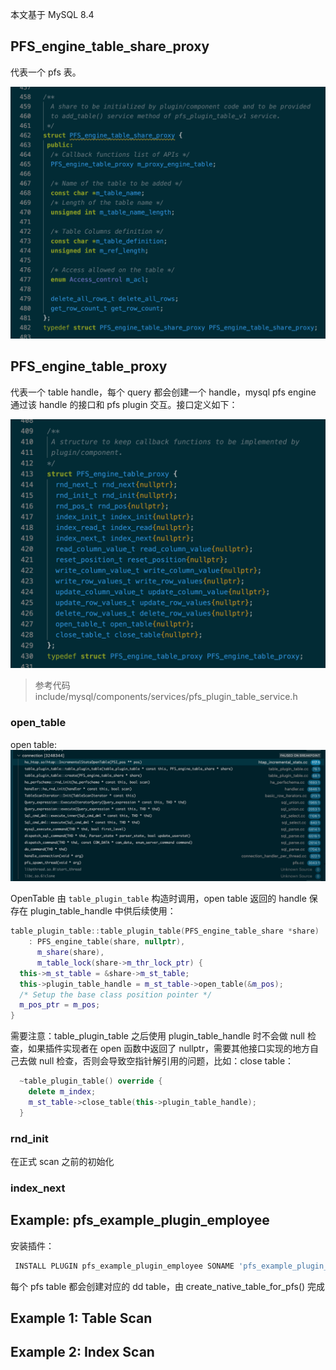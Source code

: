 
本文基于 MySQL 8.4

## PFS_engine_table_share_proxy



代表一个 pfs 表。

![PFS_engine_table_share_proxy](20240517182331.png)

## PFS_engine_table_proxy

代表一个 table handle，每个 query 都会创建一个 handle，mysql pfs engine 通过该 handle 的接口和 pfs plugin 交互。接口定义如下：

![PFS_engine_table_proxy](20240517182139.png)
> 参考代码include/mysql/components/services/pfs_plugin_table_service.h


### open_table
open table:
![](20240516141359.png)

OpenTable 由 `table_plugin_table` 构造时调用，open table 返回的 handle 保存在 plugin_table_handle 中供后续使用：

```cpp
table_plugin_table::table_plugin_table(PFS_engine_table_share *share)
    : PFS_engine_table(share, nullptr),
      m_share(share),
      m_table_lock(share->m_thr_lock_ptr) {
  this->m_st_table = &share->m_st_table;
  this->plugin_table_handle = m_st_table->open_table(&m_pos);
  /* Setup the base class position pointer */
  m_pos_ptr = m_pos;
}
```

需要注意：table_plugin_table 之后使用 plugin_table_handle 时不会做 null 检查，如果插件实现者在 open 函数中返回了 nullptr，需要其他接口实现的地方自己去做 null 检查，否则会导致空指针解引用的问题，比如：close table：

```cpp
  ~table_plugin_table() override {
    delete m_index;
    m_st_table->close_table(this->plugin_table_handle);
  }
```

### rnd_init

在正式 scan 之前的初始化

### index_next


## Example: pfs_example_plugin_employee

安装插件：
```sql
 INSTALL PLUGIN pfs_example_plugin_employee SONAME 'pfs_example_plugin_employee.so';
```

每个 pfs table 都会创建对应的 dd table，由 create_native_table_for_pfs() 完成

## Example 1: Table Scan


## Example 2: Index Scan